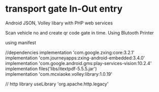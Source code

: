 # transport gate In-Out entry
Android JSON, Volley libary with PHP web services

Scan vehicle no and create qr code gate in time.
Using Blutooth Printer


using manifest 
 <uses-permission android:name="android.permission.CAMERA" />
  <uses-permission android:name="android.permission.READ_EXTERNAL_STORAGE" />
  <uses-permission android:name="android.permission.WRITE_EXTERNAL_STORAGE" />
  
  <uses-permission android:name="android.permission.BLUETOOTH" />
    <uses-permission android:name="android.permission.BLUETOOTH_ADMIN" />


//dependencies
 implementation 'com.google.zxing:core:3.2.1'
    implementation 'com.journeyapps:zxing-android-embedded:3.4.0'
    implementation 'com.google.android.gms:play-services-vision:10.2.4'
    implementation files('libs/itextpdf-5.5.5.jar')    
     implementation 'com.mcxiaoke.volley:library:1.0.19'
     
     
  //   http library
      useLibrary 'org.apache.http.legacy'
